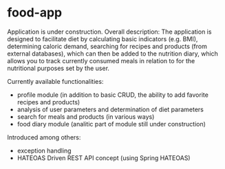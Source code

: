 # food-app
Application is under construction.
Overall description:
The application is designed to facilitate diet by calculating basic indicators (e.g. BMI), determining caloric 
demand, searching for recipes and products (from external databases), which can then be added to the nutrition 
diary, which allows you to track currently consumed meals in relation to for the nutritional purposes set by 
the user.

Currently available functionalities:
- profile module (in addition to basic CRUD, the ability to add favorite recipes and products)
- analysis of user parameters and determination of diet parameters
- search for meals and products (in various ways)
- food diary module (analitic part of module still under construction) 

Introduced among others:
- exception handling
- HATEOAS Driven REST API concept (using Spring HATEOAS)